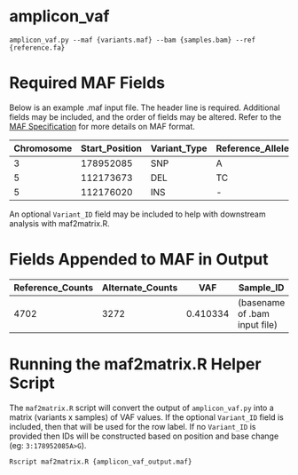 amplicon_vaf
=================
```
amplicon_vaf.py --maf {variants.maf} --bam {samples.bam} --ref {reference.fa}
```

Required MAF Fields
====================
Below is an example .maf input file. The header line is required. Additional fields may be included, and the order of fields may be altered. Refer to the [MAF Specification](https://wiki.nci.nih.gov/display/TCGA/Mutation+Annotation+Format+(MAF)+Specification) for more details on MAF format.

| Chromosome | Start_Position | Variant_Type | Reference_Allele | Tumor_Seq_Allele1 | Tumor_Seq_Allele2 |
| ---------- | -------------- | ------------ | ---------------- | ----------------- | ----------------- |
|          3 |      178952085 |          SNP |                A |                 A |                 G |
|          5 |      112173673 |          DEL |               TC |                TC |                 - |
|          5 |      112176020 |          INS |                - |                 - |                AT |

An optional `Variant_ID` field may be included to help with downstream analysis with maf2matrix.R.

Fields Appended to MAF in Output
================================

| Reference_Counts | Alternate_Counts |      VAF |                     Sample_ID |
| ---------------- | ---------------- | -------- | ----------------------------- |
|             4702 |             3272 | 0.410334 | (basename of .bam input file) |

Running the maf2matrix.R Helper Script
======================================
The `maf2matrix.R` script will convert the output of `amplicon_vaf.py` into a matrix (variants x samples) of VAF values.
If the optional `Variant_ID` field is included, then that will be used for the row label.  If no `Variant_ID` is provided
then IDs will be constructed based on position and base change (eg: `3:178952085A>G`).
```
Rscript maf2matrix.R {amplicon_vaf_output.maf}
```
